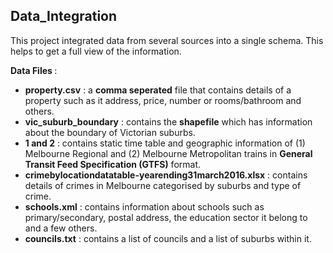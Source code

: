 ## Data_Integration

This project integrated data from several sources into a single schema. This helps to get a full view of the information.

<b> Data Files </b> :

<ul>
  <li> <b>property.csv</b> : a <b>comma seperated</b> file that contains details of a property such as it address, price, number or rooms/bathroom and others.</li>
  <li> <b>vic_suburb_boundary</b> :  contains the <b>shapefile</b> which has information about the boundary of Victorian suburbs. </li>
  <li> <b>1 and 2</b> : contains static time table and geographic information of (1) Melbourne Regional and (2) Melbourne Metropolitan trains in <b>General Transit Feed Specification (GTFS)</b> format. </li>
  <li> <b>crimebylocationdatatable-yearending31march2016.xlsx</b> : contains details of crimes in Melbourne categorised by suburbs and type of crime. </li>
  <li> <b>schools.xml</b> : contains information about schools such as primary/secondary, postal address, the education sector it belong to and a few others.</li>
  <li> <b>councils.txt</b> : contains a list of councils and a list of suburbs within it.</li>
</ul>
